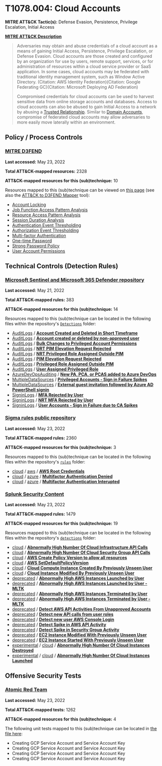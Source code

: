 # T1078.004: Cloud Accounts
**MITRE ATT&CK Tactic(s):** Defense Evasion, Persistence, Privilege Escalation, Initial Access

**[MITRE ATT&CK Description](https://attack.mitre.org/techniques/T1078/004)**
<blockquote>Adversaries may obtain and abuse credentials of a cloud account as a means of gaining Initial Access, Persistence, Privilege Escalation, or Defense Evasion. Cloud accounts are those created and configured by an organization for use by users, remote support, services, or for administration of resources within a cloud service provider or SaaS application. In some cases, cloud accounts may be federated with traditional identity management system, such as Window Active Directory. (Citation: AWS Identity Federation)(Citation: Google Federating GC)(Citation: Microsoft Deploying AD Federation)

Compromised credentials for cloud accounts can be used to harvest sensitive data from online storage accounts and databases. Access to cloud accounts can also be abused to gain Initial Access to a network by abusing a [Trusted Relationship](https://attack.mitre.org/techniques/T1199). Similar to [Domain Accounts](https://attack.mitre.org/techniques/T1078/002), compromise of federated cloud accounts may allow adversaries to more easily move laterally within an environment.</blockquote>

## Policy / Process Controls
### [MITRE D3FEND](https://d3fend.mitre.org/)
**Last accessed:** May 23, 2022

**Total ATT&CK-mapped resources:** 2328

**ATT&CK-mapped resources for this (sub)technique:** 10

Resources mapped to this (sub)technique can be viewed on [this page](https://d3fend.mitre.org/) (see also the [ATT&CK to D3FEND Mapper](https://d3fend.mitre.org/tools/attack-mapper) tool):

* [Account Locking](https://d3fend.mitre.org/technique/d3f:AccountLocking)
* [Job Function Access Pattern Analysis](https://d3fend.mitre.org/technique/d3f:JobFunctionAccessPatternAnalysis)
* [Resource Access Pattern Analysis](https://d3fend.mitre.org/technique/d3f:ResourceAccessPatternAnalysis)
* [Session Duration Analysis](https://d3fend.mitre.org/technique/d3f:SessionDurationAnalysis)
* [Authentication Event Thresholding](https://d3fend.mitre.org/technique/d3f:AuthenticationEventThresholding)
* [Authorization Event Thresholding](https://d3fend.mitre.org/technique/d3f:AuthorizationEventThresholding)
* [Multi-factor Authentication](https://d3fend.mitre.org/technique/d3f:Multi-factorAuthentication)
* [One-time Password](https://d3fend.mitre.org/technique/d3f:One-timePassword)
* [Strong Password Policy](https://d3fend.mitre.org/technique/d3f:StrongPasswordPolicy)
* [User Account Permissions](https://d3fend.mitre.org/technique/d3f:UserAccountPermissions)

## Technical Controls (Detection Rules)
### [Microsoft Sentinel and Microsoft 365 Defender repository](https://github.com/Azure/Azure-Sentinel)
**Last accessed:** May 21, 2022

**Total ATT&CK-mapped rules:** 383

**ATT&CK-mapped resources for this (sub)technique:** 14

Resources mapped to this (sub)technique can be located in the following files within the repository's <code>[Detections](https://github.com/Azure/Azure-Sentinel/tree/master/Detections)</code> folder:

* [AuditLogs](https://github.com/Azure/Azure-Sentinel/tree/master/Detections/AuditLogs/) / **[Account Created and Deleted in Short Timeframe](https://github.com/Azure/Azure-Sentinel/blob/master/Detections/AuditLogs/AccountCreatedandDeletedinShortTimeframe.yaml)**
* [AuditLogs](https://github.com/Azure/Azure-Sentinel/tree/master/Detections/AuditLogs/) / **[Account created or deleted by non-approved user](https://github.com/Azure/Azure-Sentinel/blob/master/Detections/AuditLogs/AccountCreatedDeletedByNonApprovedUser.yaml)**
* [AuditLogs](https://github.com/Azure/Azure-Sentinel/tree/master/Detections/AuditLogs/) / **[Bulk Changes to Privileged Account Permissions](https://github.com/Azure/Azure-Sentinel/blob/master/Detections/AuditLogs/BulkChangestoPrivilegedAccountPermissions.yaml)**
* [AuditLogs](https://github.com/Azure/Azure-Sentinel/tree/master/Detections/AuditLogs/) / **[NRT PIM Elevation Request Rejected](https://github.com/Azure/Azure-Sentinel/blob/master/Detections/AuditLogs/NRT_PIMElevationRequestRejected.yaml)**
* [AuditLogs](https://github.com/Azure/Azure-Sentinel/tree/master/Detections/AuditLogs/) / **[NRT Privileged Role Assigned Outside PIM](https://github.com/Azure/Azure-Sentinel/blob/master/Detections/AuditLogs/NRT_PrivlegedRoleAssignedOutsidePIM.yaml)**
* [AuditLogs](https://github.com/Azure/Azure-Sentinel/tree/master/Detections/AuditLogs/) / **[PIM Elevation Request Rejected](https://github.com/Azure/Azure-Sentinel/blob/master/Detections/AuditLogs/PIMElevationRequestRejected.yaml)**
* [AuditLogs](https://github.com/Azure/Azure-Sentinel/tree/master/Detections/AuditLogs/) / **[Privileged Role Assigned Outside PIM](https://github.com/Azure/Azure-Sentinel/blob/master/Detections/AuditLogs/PrivlegedRoleAssignedOutsidePIM.yaml)**
* [AuditLogs](https://github.com/Azure/Azure-Sentinel/tree/master/Detections/AuditLogs/) / **[User Assigned Privileged Role](https://github.com/Azure/Azure-Sentinel/blob/master/Detections/AuditLogs/UserAssignedPrivilegedRole.yaml)**
* [AzureDevOpsAuditing](https://github.com/Azure/Azure-Sentinel/tree/master/Detections/AzureDevOpsAuditing/) / **[New PA, PCA, or PCAS added to Azure DevOps](https://github.com/Azure/Azure-Sentinel/blob/master/Detections/AzureDevOpsAuditing/NewPAPCAPCASaddedtoADO.yaml)**
* [MultipleDataSources](https://github.com/Azure/Azure-Sentinel/tree/master/Detections/MultipleDataSources/) / **[Privileged Accounts - Sign in Failure Spikes](https://github.com/Azure/Azure-Sentinel/blob/master/Detections/MultipleDataSources/PrivilegedAccountsSigninFailureSpikes.yaml)**
* [MultipleDataSources](https://github.com/Azure/Azure-Sentinel/tree/master/Detections/MultipleDataSources/) / **[External guest invitation followed by Azure AD PowerShell signin](https://github.com/Azure/Azure-Sentinel/blob/master/Detections/MultipleDataSources/UnusualGuestActivity.yaml)**
* [SigninLogs](https://github.com/Azure/Azure-Sentinel/tree/master/Detections/SigninLogs/) / **[MFA Rejected by User](https://github.com/Azure/Azure-Sentinel/blob/master/Detections/SigninLogs/MFARejectedbyUser.yaml)**
* [SigninLogs](https://github.com/Azure/Azure-Sentinel/tree/master/Detections/SigninLogs/) / **[NRT MFA Rejected by User](https://github.com/Azure/Azure-Sentinel/blob/master/Detections/SigninLogs/NRT_MFARejectedbyUser.yaml)**
* [SigninLogs](https://github.com/Azure/Azure-Sentinel/tree/master/Detections/SigninLogs/) / **[User Accounts - Sign in Failure due to CA Spikes](https://github.com/Azure/Azure-Sentinel/blob/master/Detections/SigninLogs/UserAccounts-CABlockedSigninSpikes.yaml)**

### [Sigma rules public repository](https://github.com/SigmaHQ/sigma)
**Last accessed:** May 23, 2022

**Total ATT&CK-mapped rules:** 2360

**ATT&CK-mapped resources for this (sub)technique:** 3

Resources mapped to this (sub)technique can be located in the following files within the repository's <code>[rules](https://github.com/SigmaHQ/sigma/tree/master/rules)</code> folder:

* [cloud](https://github.com/SigmaHQ/sigma/tree/master/rules/cloud/) / [aws](https://github.com/SigmaHQ/sigma/tree/master/rules/cloud/aws/) / **[AWS Root Credentials](https://github.com/SigmaHQ/sigma/blob/master/rules/cloud/aws/aws_root_account_usage.yml)**
* [cloud](https://github.com/SigmaHQ/sigma/tree/master/rules/cloud/) / [azure](https://github.com/SigmaHQ/sigma/tree/master/rules/cloud/azure/) / **[Multifactor Authentication Denied](https://github.com/SigmaHQ/sigma/blob/master/rules/cloud/azure/azure_mfa_denies.yml)**
* [cloud](https://github.com/SigmaHQ/sigma/tree/master/rules/cloud/) / [azure](https://github.com/SigmaHQ/sigma/tree/master/rules/cloud/azure/) / **[Multifactor Authentication Interupted](https://github.com/SigmaHQ/sigma/blob/master/rules/cloud/azure/azure_mfa_interrupted.yml)**

### [Splunk Security Content](https://github.com/splunk/security_content)
**Last accessed:** May 23, 2022

**Total ATT&CK-mapped rules:** 1479

**ATT&CK-mapped resources for this (sub)technique:** 19

Resources mapped to this (sub)technique can be located in the following files within the repository's <code>[detections](https://github.com/splunk/security_content/tree/develop/detections)</code> folder:

* [cloud](https://github.com/splunk/security_content/tree/develop/detections/cloud/) / **[Abnormally High Number Of Cloud Infrastructure API Calls](https://github.com/splunk/security_content/blob/develop/detections/cloud/abnormally_high_number_of_cloud_infrastructure_api_calls.yml)**
* [cloud](https://github.com/splunk/security_content/tree/develop/detections/cloud/) / **[Abnormally High Number Of Cloud Security Group API Calls](https://github.com/splunk/security_content/blob/develop/detections/cloud/abnormally_high_number_of_cloud_security_group_api_calls.yml)**
* [cloud](https://github.com/splunk/security_content/tree/develop/detections/cloud/) / **[AWS Create Policy Version to allow all resources](https://github.com/splunk/security_content/blob/develop/detections/cloud/aws_create_policy_version_to_allow_all_resources.yml)**
* [cloud](https://github.com/splunk/security_content/tree/develop/detections/cloud/) / **[AWS SetDefaultPolicyVersion](https://github.com/splunk/security_content/blob/develop/detections/cloud/aws_setdefaultpolicyversion.yml)**
* [cloud](https://github.com/splunk/security_content/tree/develop/detections/cloud/) / **[Cloud Compute Instance Created By Previously Unseen User](https://github.com/splunk/security_content/blob/develop/detections/cloud/cloud_compute_instance_created_by_previously_unseen_user.yml)**
* [cloud](https://github.com/splunk/security_content/tree/develop/detections/cloud/) / **[Cloud Instance Modified By Previously Unseen User](https://github.com/splunk/security_content/blob/develop/detections/cloud/cloud_instance_modified_with_previously_unseen_user.yml)**
* [deprecated](https://github.com/splunk/security_content/tree/develop/detections/deprecated/) / **[Abnormally High AWS Instances Launched by User](https://github.com/splunk/security_content/blob/develop/detections/deprecated/abnormally_high_aws_instances_launched_by_user.yml)**
* [deprecated](https://github.com/splunk/security_content/tree/develop/detections/deprecated/) / **[Abnormally High AWS Instances Launched by User - MLTK](https://github.com/splunk/security_content/blob/develop/detections/deprecated/abnormally_high_aws_instances_launched_by_user___mltk.yml)**
* [deprecated](https://github.com/splunk/security_content/tree/develop/detections/deprecated/) / **[Abnormally High AWS Instances Terminated by User](https://github.com/splunk/security_content/blob/develop/detections/deprecated/abnormally_high_aws_instances_terminated_by_user.yml)**
* [deprecated](https://github.com/splunk/security_content/tree/develop/detections/deprecated/) / **[Abnormally High AWS Instances Terminated by User - MLTK](https://github.com/splunk/security_content/blob/develop/detections/deprecated/abnormally_high_aws_instances_terminated_by_user___mltk.yml)**
* [deprecated](https://github.com/splunk/security_content/tree/develop/detections/deprecated/) / **[Detect AWS API Activities From Unapproved Accounts](https://github.com/splunk/security_content/blob/develop/detections/deprecated/detect_aws_api_activities_from_unapproved_accounts.yml)**
* [deprecated](https://github.com/splunk/security_content/tree/develop/detections/deprecated/) / **[Detect new API calls from user roles](https://github.com/splunk/security_content/blob/develop/detections/deprecated/detect_new_api_calls_from_user_roles.yml)**
* [deprecated](https://github.com/splunk/security_content/tree/develop/detections/deprecated/) / **[Detect new user AWS Console Login](https://github.com/splunk/security_content/blob/develop/detections/deprecated/detect_new_user_aws_console_login.yml)**
* [deprecated](https://github.com/splunk/security_content/tree/develop/detections/deprecated/) / **[Detect Spike in AWS API Activity](https://github.com/splunk/security_content/blob/develop/detections/deprecated/detect_spike_in_aws_api_activity.yml)**
* [deprecated](https://github.com/splunk/security_content/tree/develop/detections/deprecated/) / **[Detect Spike in Security Group Activity](https://github.com/splunk/security_content/blob/develop/detections/deprecated/detect_spike_in_security_group_activity.yml)**
* [deprecated](https://github.com/splunk/security_content/tree/develop/detections/deprecated/) / **[EC2 Instance Modified With Previously Unseen User](https://github.com/splunk/security_content/blob/develop/detections/deprecated/ec2_instance_modified_with_previously_unseen_user.yml)**
* [deprecated](https://github.com/splunk/security_content/tree/develop/detections/deprecated/) / **[EC2 Instance Started With Previously Unseen User](https://github.com/splunk/security_content/blob/develop/detections/deprecated/ec2_instance_started_with_previously_unseen_user.yml)**
* [experimental](https://github.com/splunk/security_content/tree/develop/detections/experimental/) / [cloud](https://github.com/splunk/security_content/tree/develop/detections/experimental/cloud/) / **[Abnormally High Number Of Cloud Instances Destroyed](https://github.com/splunk/security_content/blob/develop/detections/experimental/cloud/abnormally_high_number_of_cloud_instances_destroyed.yml)**
* [experimental](https://github.com/splunk/security_content/tree/develop/detections/experimental/) / [cloud](https://github.com/splunk/security_content/tree/develop/detections/experimental/cloud/) / **[Abnormally High Number Of Cloud Instances Launched](https://github.com/splunk/security_content/blob/develop/detections/experimental/cloud/abnormally_high_number_of_cloud_instances_launched.yml)**


## Offensive Security Tests
### [Atomic Red Team](https://github.com/redcanaryco/atomic-red-team)
**Last accessed:** May 23, 2022

**Total ATT&CK-mapped tests:** 1262

**ATT&CK-mapped resources for this (sub)technique:** 4

The following unit tests mapped to this (sub)technique can be located in [the file here](https://github.com/redcanaryco/atomic-red-team/tree/master/atomics/T1078.004/T1078.004.yaml):

* Creating GCP Service Account and Service Account Key
* Creating GCP Service Account and Service Account Key
* Creating GCP Service Account and Service Account Key
* Creating GCP Service Account and Service Account Key

